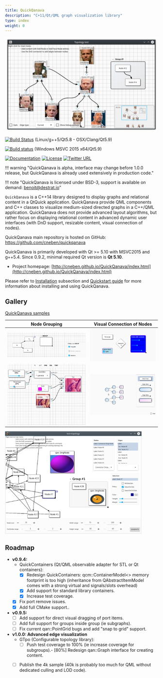 ```yaml
---
title: QuickQanava
description: "C+11/Qt/QML graph visualization library"
type: index
weight: 0
---
```

![home](images/home.png)

[![Build Status](https://travis-ci.org/cneben/QuickQanava.svg?branch=master)](https://travis-ci.org/cneben/QuickQanava)  (Linux/g++5/Qt5.8 - OSX/Clang/Qt5.9)

[![Build status](https://ci.appveyor.com/api/projects/status/ghpiaqqew63er8ea?svg=true)](https://ci.appveyor.com/project/cneben/quickqanava) (Windows MSVC 2015 x64/Qt5.9)

[![Documentation](https://img.shields.io/badge/docs-doxygen-blue.svg)](http://www.destrat.io/quickqanava/doc)
[![License](https://img.shields.io/badge/License-BSD%203--Clause-blue.svg)](https://opensource.org/licenses/BSD-3-Clause)
[![Twitter URL](https://img.shields.io/twitter/url/https/twitter.com/fold_left.svg?style=social&label=Follow%20%40QuickQanava)](https://twitter.com/QuickQanava)


!!! warning "QuickQanava is alpha, interface may change before 1.0.0 release, but QuickQanava is already used extensively in production code."

!!! note "QuickQanava is licensed under BSD-3, support is available on demand: benoit@destrat.io"

`QuickQanava` is a C++14 library designed to display graphs and relational content in a QtQuick application. QuickQanava provide QML components and C++ classes to visualize medium-sized directed graphs in a C++/QML application. QuickQanava does not provide advanced layout algorithms, but rather focus on displaying relational content in advanced dynamic user interfaces (with DnD support, resizable content, visual connection of nodes).

QuickQanava main repository is hosted on GitHub: https://github.com/cneben/quickqanava

QuickQanava is primarily developed with Qt >= 5.10 with MSVC2015 and g++5.4. Since 0.9.2, minimal required Qt version is **Qt 5.10**.

+ Project homepage: [http://cneben.github.io/QuickQanava/index.html](http://cneben.github.io/QuickQanava/index.html)

Please refer to [Installation](installation.md) subsection and [Quickstart guide](topology.md) for more information about installing and using QuickQanava.

## Gallery

[QuickQanava samples](samples.md)

| Node Grouping                | Visual Connection of Nodes         | 
| :---:                       | :---:             | 
| ![groups](images/sample-groups.gif) | ![connector](images/sample-nodes.gif) | 
| ![connector](images/sample-dataflow-short.gif) | ![styles](images/sample-styles.gif) | 

![styles](images/topology.png)

## Roadmap

  - **v0.9.4:**	 
	- QuickContainers (Qt/QML observable adapter for STL or Qt containers):
		- [X] Redesign QuickContainers: qcm::ContainerModel<> memory footprint is too high (inheritance from QAbstractItemModel comes with a strong virtual and signals/slots overhead)
		- [X] Add support for standard library containers.
		- [X] Increase test coverage.
    - [X] Fix port remove issues.
    - [X] Add full CMake support..    
  - **v0.9.5:**
    - [ ] Add support for direct visual dragging of port items.
    - [ ] Add full support for groups inside group (ie subgraphs).
    - [ ] Fix current qan::PointGrid bugs and add "snap to grid" support.
  - **v1.0.0: Advanced edge visualization**	 
    - GTpo (Configurable topology library):
	  - [ ] Push test coverage to 100% (ie increase coverage for subgroups).- [80%] Redesign qan::Graph interface for creating content.
    - [ ] Publish the 4k sample (40k is probably too much for QML without dedicated culling and LOD code).


